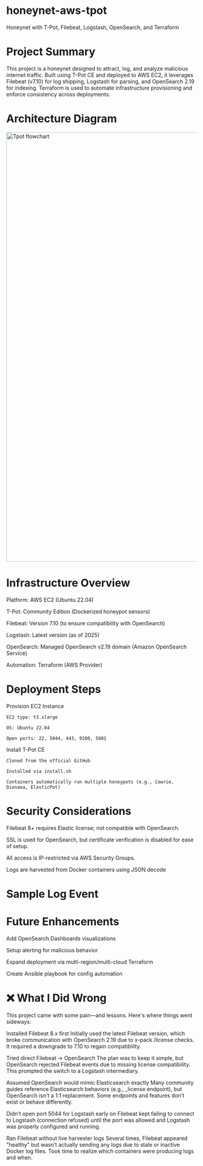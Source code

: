 # honeynet-aws-tpot
Honeynet with T-Pot, Filebeat, Logstash, OpenSearch, and Terraform

# Project Summary
This project is a honeynet designed to attract, log, and analyze malicious internet traffic. Built using T-Pot CE and deployed to AWS EC2, it leverages Filebeat (v7.10) for log shipping, Logstash for parsing, and OpenSearch 2.19 for indexing. Terraform is used to automate infrastructure provisioning and enforce consistency across deployments.

# Architecture Diagram
<img width="1135" alt="Tpot flowchart" src="https://github.com/user-attachments/assets/6762cd66-6d54-4a67-8781-0d6f4b25ca46" />


# Infrastructure Overview
Platform: AWS EC2 (Ubuntu 22.04)

T-Pot: Community Edition (Dockerized honeypot sensors)

Filebeat: Version 7.10 (to ensure compatibility with OpenSearch)

Logstash: Latest version (as of 2025)

OpenSearch: Managed OpenSearch v2.19 domain (Amazon OpenSearch Service)

Automation: Terraform (AWS Provider)

# Deployment Steps
Provision EC2 Instance

    EC2 type: t3.xlarge

    OS: Ubuntu 22.04

    Open ports: 22, 5044, 443, 9200, 5601

Install T-Pot CE

    Cloned from the official GitHub

    Installed via install.sh

    Containers automatically run multiple honeypots (e.g., Cowrie, Dionaea, ElasticPot)



# Security Considerations

Filebeat 8+ requires Elastic license; not compatible with OpenSearch.

SSL is used for OpenSearch, but certificate verification is disabled for ease of setup.

All access is IP-restricted via AWS Security Groups.

Logs are harvested from Docker containers using JSON decode

# Sample Log Event

# Future Enhancements

Add OpenSearch Dashboards visualizations

Setup alerting for malicious behavior

Expand deployment via multi-region/multi-cloud Terraform

Create Ansible playbook for config automation

# ❌ What I Did Wrong

This project came with some pain—and lessons. Here's where things went sideways:

  Installed Filebeat 8.x first
    Initially used the latest Filebeat version, which broke communication with OpenSearch 2.19 due to x-pack /license checks. It required a downgrade to 7.10 to regain compatibility.

  Tried direct Filebeat → OpenSearch
    The plan was to keep it simple, but OpenSearch rejected Filebeat events due to missing license compatibility. This prompted the switch to a Logstash intermediary.

  Assumed OpenSearch would mimic Elasticsearch exactly
    Many community guides reference Elasticsearch behaviors (e.g., _license endpoint), but OpenSearch isn't a 1:1 replacement. Some endpoints and features don’t exist or behave differently.

  Didn’t open port 5044 for Logstash early on
    Filebeat kept failing to connect to Logstash (connection refused) until the port was allowed and Logstash was properly configured and running.

  Ran Filebeat without live harvester logs
    Several times, Filebeat appeared "healthy" but wasn’t actually sending any logs due to stale or inactive Docker log files. Took time to realize which containers were producing logs and when.

